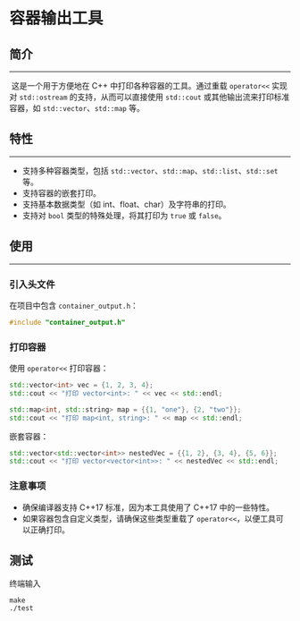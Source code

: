 # 容器输出工具

## 简介

___

​	这是一个用于方便地在 C++ 中打印各种容器的工具。通过重载 `operator<<` 实现对 `std::ostream` 的支持，从而可以直接使用 `std::cout` 或其他输出流来打印标准容器，如 `std::vector`、`std::map` 等。

## 特性

___

- 支持多种容器类型，包括 `std::vector`、`std::map`、`std::list`、`std::set` 等。
- 支持容器的嵌套打印。
- 支持基本数据类型（如 int、float、char）及字符串的打印。
- 支持对 `bool` 类型的特殊处理，将其打印为 `true` 或 `false`。

## 使用

___

### 引入头文件

在项目中包含 `container_output.h`：

```cpp
#include "container_output.h"
```

### 打印容器

使用 `operator<<` 打印容器：

```cpp
std::vector<int> vec = {1, 2, 3, 4};
std::cout << "打印 vector<int>: " << vec << std::endl;

std::map<int, std::string> map = {{1, "one"}, {2, "two"}};
std::cout << "打印 map<int, string>: " << map << std::endl;
```

嵌套容器：

```cpp
std::vector<std::vector<int>> nestedVec = {{1, 2}, {3, 4}, {5, 6}};
std::cout << "打印 vector<vector<int>>: " << nestedVec << std::endl;
```

### 注意事项

- 确保编译器支持 C++17 标准，因为本工具使用了 C++17 中的一些特性。
- 如果容器包含自定义类型，请确保这些类型重载了 `operator<<`，以便工具可以正确打印。

## 测试

终端输入

```shell
make
./test
```


